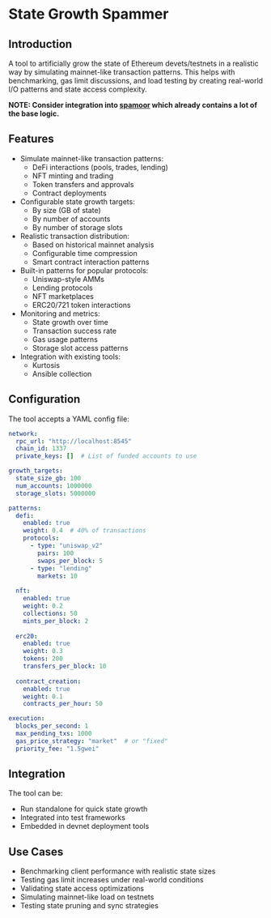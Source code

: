 # State Growth Spammer

## Introduction
A tool to artificially grow the state of Ethereum devets/testnets in a realistic way by simulating mainnet-like transaction patterns. This helps with benchmarking, gas limit discussions, and load testing by creating real-world I/O patterns and state access complexity.

**NOTE: Consider integration into [spamoor](https://github.com/ethpandaops/spamoor) which already contains a lot of the base logic.**

## Features
- Simulate mainnet-like transaction patterns:
  - DeFi interactions (pools, trades, lending)
  - NFT minting and trading
  - Token transfers and approvals
  - Contract deployments
- Configurable state growth targets:
  - By size (GB of state)
  - By number of accounts
  - By number of storage slots
- Realistic transaction distribution:
  - Based on historical mainnet analysis
  - Configurable time compression
  - Smart contract interaction patterns
- Built-in patterns for popular protocols:
  - Uniswap-style AMMs
  - Lending protocols
  - NFT marketplaces
  - ERC20/721 token interactions
- Monitoring and metrics:
  - State growth over time
  - Transaction success rate
  - Gas usage patterns
  - Storage slot access patterns
- Integration with existing tools:
  - Kurtosis
  - Ansible collection

## Configuration
The tool accepts a YAML config file:
```yaml
network:
  rpc_url: "http://localhost:8545"
  chain_id: 1337
  private_keys: []  # List of funded accounts to use

growth_targets:
  state_size_gb: 100
  num_accounts: 1000000
  storage_slots: 5000000

patterns:
  defi:
    enabled: true
    weight: 0.4  # 40% of transactions
    protocols:
      - type: "uniswap_v2"
        pairs: 100
        swaps_per_block: 5
      - type: "lending"
        markets: 10
        
  nft:
    enabled: true
    weight: 0.2
    collections: 50
    mints_per_block: 2
    
  erc20:
    enabled: true
    weight: 0.3
    tokens: 200
    transfers_per_block: 10
    
  contract_creation:
    enabled: true
    weight: 0.1
    contracts_per_hour: 50

execution:
  blocks_per_second: 1
  max_pending_txs: 1000
  gas_price_strategy: "market"  # or "fixed"
  priority_fee: "1.5gwei"
```

## Integration
The tool can be:
- Run standalone for quick state growth
- Integrated into test frameworks
- Embedded in devnet deployment tools

## Use Cases
- Benchmarking client performance with realistic state sizes
- Testing gas limit increases under real-world conditions
- Validating state access optimizations
- Simulating mainnet-like load on testnets
- Testing state pruning and sync strategies